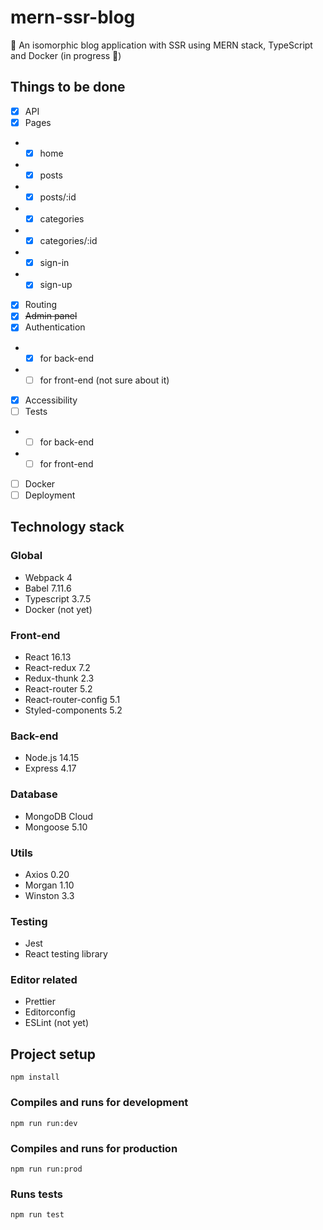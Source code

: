 # mern-ssr-blog
📰 An isomorphic blog application with SSR using MERN stack, TypeScript and Docker (in progress 🚧)

## Things to be done
- [x] API
- [x] Pages
- - [x] home 
- - [x] posts
- - [x] posts/:id 
- - [x] categories
- - [x] categories/:id
- - [x] sign-in
- - [x] sign-up
- [x] Routing
- [x] ~~Admin panel~~
- [x] Authentication
- - [x] for back-end
- - [ ] for front-end (not sure about it)
- [x] Accessibility
- [ ] Tests
- - [ ] for back-end
- - [ ] for front-end
- [ ] Docker
- [ ] Deployment

## Technology stack

### Global
- Webpack 4
- Babel 7.11.6
- Typescript 3.7.5
- Docker (not yet)

### Front-end
- React 16.13
- React-redux 7.2
- Redux-thunk 2.3
- React-router 5.2
- React-router-config 5.1
- Styled-components 5.2

### Back-end
- Node.js 14.15
- Express 4.17

### Database
- MongoDB Cloud
- Mongoose 5.10

### Utils
- Axios 0.20
- Morgan 1.10
- Winston 3.3

### Testing
- Jest
- React testing library

### Editor related
- Prettier
- Editorconfig
- ESLint (not yet)

## Project setup
```
npm install
```

### Compiles and runs for development
```
npm run run:dev
```

### Compiles and runs for production
```
npm run run:prod
```

### Runs tests
```
npm run test
```
